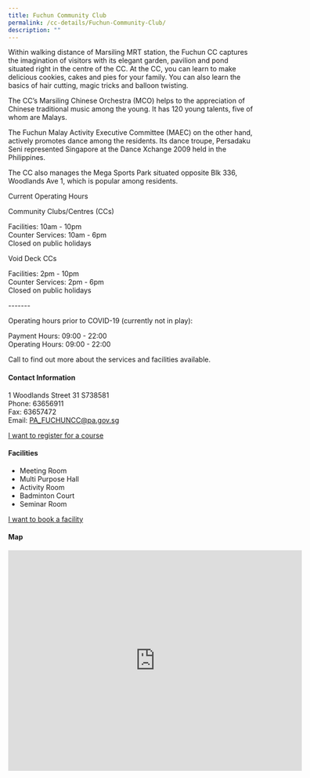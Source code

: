 ```yaml
---
title: Fuchun Community Club
permalink: /cc-details/Fuchun-Community-Club/
description: ""
---
```

Within walking distance of Marsiling MRT station, the Fuchun CC captures the imagination of visitors with its elegant garden, pavilion and pond situated right in the centre of the CC. At the CC, you can learn to make delicious cookies, cakes and pies for your family. You can also learn the basics of hair cutting, magic tricks and balloon twisting.

The CC’s Marsiling Chinese Orchestra (MCO) helps to the appreciation of Chinese traditional music among the young. It has 120 young talents, five of whom are Malays.

The Fuchun Malay Activity Executive Committee (MAEC) on the other hand, actively promotes dance among the residents. Its dance troupe, Persadaku Seni represented Singapore at the Dance Xchange 2009 held in the Philippines.

The CC also manages the Mega Sports Park situated opposite Blk 336, Woodlands Ave 1, which is popular among residents.

Current Operating Hours  
  
Community Clubs/Centres (CCs)  
  
Facilities: 10am - 10pm  
Counter Services: 10am - 6pm  
Closed on public holidays  
  
Void Deck CCs  
  
Facilities: 2pm - 10pm  
Counter Services: 2pm - 6pm  
Closed on public holidays  
  
\-------  
  
Operating hours prior to COVID-19 (currently not in play):

Payment Hours: 09:00 - 22:00  
Operating Hours: 09:00 - 22:00

Call to find out more about the services and facilities available.

#### Contact Information

1 Woodlands Street 31 S738581  
Phone: 63656911  
Fax: 63657472  
Email: [PA\_FUCHUNCC@pa.gov.sg](mailto:PA_FUCHUNCC@pa.gov.sg)  

[I want to register for a course](https://www.onepa.gov.sg/)

#### Facilities

*   Meeting Room
*   Multi Purpose Hall
*   Activity Room
*   Badminton Court
*   Seminar Room

[I want to book a facility](https://www.onepa.gov.sg/)

#### Map
<iframe src="https://www.google.com/maps/embed?pb=!1m18!1m12!1m3!1d1994.2871778412693!2d103.7740603078604!3d1.430791581113985!2m3!1f0!2f0!3f0!3m2!1i1024!2i768!4f13.1!3m3!1m2!1s0x31da124d4d32dc8b%3A0xf8dccaf25fa8bb7e!2sFuchun%20Community%20Club!5e0!3m2!1sen!2ssg!4v1662012983210!5m2!1sen!2ssg" width="600" height="450" style="border:0;" allowfullscreen="" loading="lazy" ></iframe>